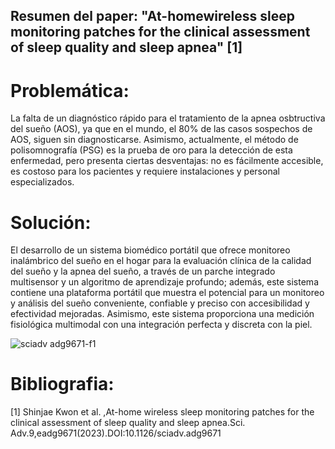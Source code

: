 ## Resumen del paper: "At-homewireless sleep monitoring patches for the clinical assessment of sleep quality and sleep apnea" [1]

# Problemática:
La falta de un diagnóstico rápido para el tratamiento de la apnea osbtructiva del sueño (AOS), ya que en el mundo, el 80% de las casos sospechos de AOS, siguen sin diagnosticarse. Asimismo, actualmente, el método de polisomnografía (PSG) es la prueba de oro para la detección de esta enfermedad, pero presenta ciertas desventajas: no es fácilmente accesible, es costoso para los pacientes y requiere instalaciones y personal especializados. 

# Solución:  
El desarrollo de un sistema biomédico portátil que ofrece monitoreo inalámbrico del sueño en el hogar para la evaluación clínica de la calidad del sueño y la apnea del sueño, a través de un parche integrado multisensor y un algoritmo de aprendizaje profundo; además, este sistema contiene una plataforma portátil que muestra el potencial para un monitoreo y análisis del sueño conveniente, confiable y preciso con accesibilidad y efectividad mejoradas. Asimismo, este sistema proporciona una medición fisiológica multimodal con una integración perfecta y discreta con la piel.

![sciadv adg9671-f1](https://github.com/ldachirre/IntroSenalesBiomedicas/assets/67986101/721ee84b-5381-4fb6-844b-8062964d4ae3)

# Bibliografia:
[1] Shinjae Kwon et al. ,At-home wireless sleep monitoring patches for the clinical assessment of sleep quality and sleep apnea.Sci. Adv.9,eadg9671(2023).DOI:10.1126/sciadv.adg9671
